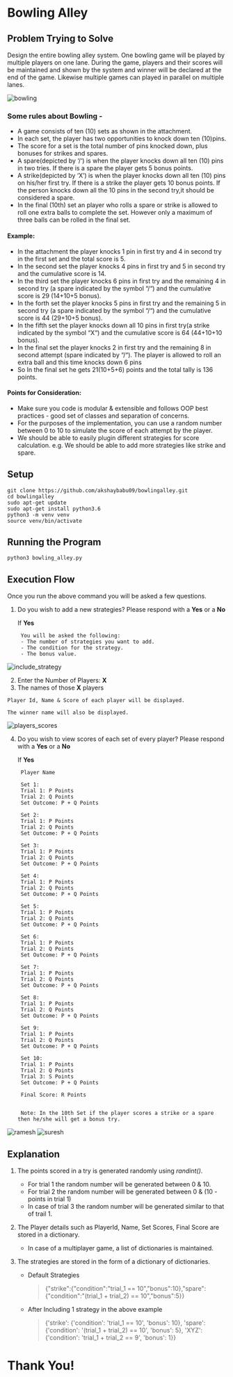 # Bowling Alley

## Problem Trying to Solve
Design the entire bowling alley system. One bowling game will be played by multiple players on one lane. During the game, players and their scores will be maintained and shown by the system and winner will be declared at the end of the game. Likewise multiple games can played in parallel on multiple lanes.

![bowling](https://user-images.githubusercontent.com/45592052/69250835-6b571f00-0bd6-11ea-865b-3cc584a26e15.jpg)

### Some rules about Bowling -
- A game consists of ten (10) sets as shown in the attachment.
- In each set, the player has two opportunities to knock down ten (10)pins.
- The score for a set is the total number of pins knocked down, plus bonuses for strikes and spares.
- A spare(depicted by ‘/‘) is when the player knocks down all ten (10) pins in two tries. If there is a spare the player gets 5 bonus points.
- A strike(depicted by ‘X’) is when the player knocks down all ten (10) pins on his/her first try. If there is a strike the player gets 10 bonus points. If the person knocks down all the 10 pins in the second try,it should be considered a spare.
- In the final (10th) set an player who rolls a spare or strike is allowed to roll one extra balls to complete the set. However only a maximum of three balls can be rolled in the final set.

#### Example:
- In the attachment the player knocks 1 pin in first try and 4 in second try in the first set and the total score is 5.
- In the second set the player knocks 4 pins in first try and 5 in second try and the cumulative score is 14.
- In the third set the player knocks 6 pins in first try and the remaining 4 in second try (a spare indicated by the symbol “/“) and the cumulative score is 29 (14+10+5 bonus).
- In the forth set the player knocks 5 pins in first try and the remaining 5 in second try (a spare indicated by the symbol “/“) and the cumulative score is 44 (29+10+5 bonus).
- In the fifth set the player knocks down all 10 pins in first try(a strike indicated by the symbol “X“) and the cumulative score is 64 (44+10+10 bonus).
- In the final set the player knocks 2 in first try and the remaining 8 in second attempt (spare indicated by “/“). The player is allowed to roll an extra ball and this time knocks down 6 pins
- So In the final set he gets 21(10+5+6) points and the total tally is 136 points.

#### Points for Consideration:
- Make sure you code is modular & extensible and follows OOP best practices - good set of classes and separation of concerns.
- For the purposes of the implementation, you can use a random number between 0 to 10 to  simulate  the  score  of  each  attempt  by  the player.
- We should be able to easily plugin different strategies for score calculation. e.g. We should be able to add more strategies like strike and spare.


## Setup
```
git clone https://github.com/akshaybabu09/bowlingalley.git
cd bowlingalley
sudo apt-get update
sudo apt-get install python3.6
python3 -m venv venv
source venv/bin/activate
```

## Running the Program
```
python3 bowling_alley.py
```

## Execution Flow

Once you run the above command you will be asked a few questions.
1. Do you wish to add a new strategies? Please respond with a **Yes** or a **No**
    
    If **Yes**
    
        You will be asked the following:
        - The number of strategies you want to add.
        - The condition for the strategy.
        - The bonus value.
        
![include_strategy](https://user-images.githubusercontent.com/45592052/69254938-f9ce9f00-0bdc-11ea-9ed0-d0c295eaa07a.png)
    
2. Enter the Number of Players: **X**
3. The names of those **X** players
```
Player Id, Name & Score of each player will be displayed.

The winner name will also be displayed.
```
![players_scores](https://user-images.githubusercontent.com/45592052/69255897-9b0a2500-0bde-11ea-98d1-3ccacd8fd7c6.png)

4. Do you wish to view scores of each set of every player? Please respond with a **Yes** or a **No**
    
    If **Yes**
    
        Player Name
        
        Set 1:
        Trial 1: P Points
        Trial 2: Q Points
        Set Outcome: P + Q Points
        
        Set 2:
        Trial 1: P Points
        Trial 2: Q Points
        Set Outcome: P + Q Points
        
        Set 3:
        Trial 1: P Points
        Trial 2: Q Points
        Set Outcome: P + Q Points
        
        Set 4:
        Trial 1: P Points
        Trial 2: Q Points
        Set Outcome: P + Q Points
        
        Set 5:
        Trial 1: P Points
        Trial 2: Q Points
        Set Outcome: P + Q Points
        
        Set 6:
        Trial 1: P Points
        Trial 2: Q Points
        Set Outcome: P + Q Points
        
        Set 7:
        Trial 1: P Points
        Trial 2: Q Points
        Set Outcome: P + Q Points
        
        Set 8:
        Trial 1: P Points
        Trial 2: Q Points
        Set Outcome: P + Q Points
        
        Set 9:
        Trial 1: P Points
        Trial 2: Q Points
        Set Outcome: P + Q Points
        
        Set 10:
        Trial 1: P Points
        Trial 2: Q Points
        Trial 3: S Points
        Set Outcome: P + Q Points
                
        Final Score: R Points
        
        
        Note: In the 10th Set if the player scores a strike or a spare then he/she will get a bonus try.

![ramesh](https://user-images.githubusercontent.com/45592052/69256564-a6aa1b80-0bdf-11ea-9981-c62a5f86f0d9.png)                    ![suresh](https://user-images.githubusercontent.com/45592052/69256574-ac9ffc80-0bdf-11ea-8628-23e9288873ee.png)

## Explanation

1. The points scored in a try is generated randomly using *randint()*.
    - For trial 1 the random number will be generated between 0 & 10.
    - For trial 2 the random number will be generated between 0 & (10 - points in trial 1)
    - In case of trial 3 the random number will be generated similar to that of trail 1.

2. The Player details such as PlayerId, Name, Set Scores, Final Score are stored in a dictionary.
    - In case of a multiplayer game, a list of dictionaries is maintained.

3. The strategies are stored in the form of a dictionary of dictionaries.
    - Default Strategies
      > {"strike":{"condition":"trial_1 == 10","bonus":10},"spare":{"condition":"(trial_1 + trial_2) == 10","bonus":5}}
    
    - After Including 1 strategy in the above example
      > {'strike': {'condition': 'trial_1 == 10', 'bonus': 10}, 'spare': {'condition': '(trial_1 + trial_2) == 10', 'bonus': 5}, 'XYZ': {'condition': 'trial_1 + trial_2 == 9', 'bonus': 1}}

# Thank You!
